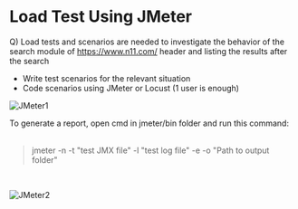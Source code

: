 # Load Test Using JMeter

Q) Load tests and scenarios are needed to investigate the behavior of the search
module of https://www.n11.com/ header and listing the results after the search
- Write test scenarios for the relevant situation
- Code scenarios using JMeter or Locust (1 user is enough)

![JMeter1](https://user-images.githubusercontent.com/88919177/193452950-4cf7b1ea-594a-4258-8cde-4975ec1edd7d.png)

To generate a report, open cmd in jmeter/bin folder and run this command: </br>
</br>
> jmeter -n -t "test JMX file" -l "test log file" -e -o "Path to output folder" 

</br>

![JMeter2](https://user-images.githubusercontent.com/88919177/193453647-1ef6de36-e6d9-4a47-abe3-4fe876b20536.png)
